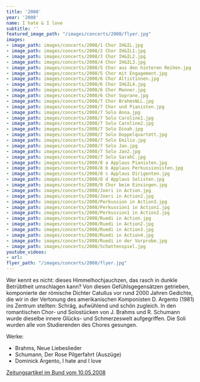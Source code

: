 ```yaml
---
title: '2008'
year: '2008'
name: I hate & I love
subtitle: ''
featured_image_path: "/images/concerts/2008/flyer.jpg"
images:
- image_path: images/concerts/2008/1 Chor IH&IL.jpg
- image_path: images/concerts/2008/2 Chor IH&IL1.jpg
- image_path: images/concerts/2008/3 Chor IH&IL2.jpg
- image_path: images/concerts/2008/4 Chor IH&IL3.jpg
- image_path: images/concerts/2008/5 Chor aus den hinteren Reihen.jpg
- image_path: images/concerts/2008/5 Chor mit Engagement.jpg
- image_path: images/concerts/2008/6 Chor Altistinnen.jpg
- image_path: images/concerts/2008/6 Chor IH&IL4.jpg
- image_path: images/concerts/2008/6 Chor Manner.jpg
- image_path: images/concerts/2008/6 Chor Soprane.jpg
- image_path: images/concerts/2008/7 Chor BrahmsNLL.jpg
- image_path: images/concerts/2008/7 Chor und Pianisten.jpg
- image_path: images/concerts/2008/7 Solo Anna.jpg
- image_path: images/concerts/2008/7 Solo Caroline1.jpg
- image_path: images/concerts/2008/7 Solo Caroline2.jpg
- image_path: images/concerts/2008/7 Solo Dinah.jpg
- image_path: images/concerts/2008/7 Solo Doppelquartett.jpg
- image_path: images/concerts/2008/7 Solo Emilio.jpg
- image_path: images/concerts/2008/7 Solo Jan.jpg
- image_path: images/concerts/2008/7 Solo Jan2.jpg
- image_path: images/concerts/2008/7 Solo SarahC.jpg
- image_path: images/concerts/2008/8 a Applaus Pianisten.jpg
- image_path: images/concerts/2008/8 b Applaus Perkussionisten.jpg
- image_path: images/concerts/2008/8 c Applaus Dirigenten.jpg
- image_path: images/concerts/2008/8 d Applaus Solisten.jpg
- image_path: images/concerts/2008/9 Chor beim Einsingen.jpg
- image_path: images/concerts/2008/Joeri in Action.jpg
- image_path: images/concerts/2008/Joeri in Action2.jpg
- image_path: images/concerts/2008/Perkussion in Action3.jpg
- image_path: images/concerts/2008/Perkussion1 in Action1.jpg
- image_path: images/concerts/2008/Perkussion1 in Action2.jpg
- image_path: images/concerts/2008/Ruedi in Action.jpg
- image_path: images/concerts/2008/Ruedi in Action2.jpg
- image_path: images/concerts/2008/Ruedi in Action3.jpg
- image_path: images/concerts/2008/Ruedi in Action4.jpg
- image_path: images/concerts/2008/Ruedi in der Vorprobe.jpg
- image_path: images/concerts/2008/Schattenspiel.jpg
youtube_videos:
- url: 
flyer_path: "/images/concerts/2008/flyer.jpg"
---
```


Wer kennt es nicht: dieses Himmelhochjauchzen, das rasch in dunkle Betrübtheit umschlagen kann? Von diesen Gefühlsgegensätzen getrieben, komponierte der römische Dichter Catullus vor rund 2000 Jahren Gedichte, die wir in der Vertonung des amerikanischen Komponisten D. Argento (1981) ins Zentrum stellten: Schräg, aufwühlend und schön zugleich. In den romantischen Chor- und Solostücken von J. Brahms und R. Schumann wurde dieselbe innere Glücks- und Schmerzeswelt aufgegriffen. Die Soli wurden alle von Studierenden des Chores gesungen.


Werke:

* Brahms, Neue Liebeslieder
* Schumann, Der Rose Pilgerfahrt (Auszüge)
* Dominick Argento, I hate and I love 

[Zeitungsartikel im Bund vom 10.05.2008](/images/concerts/2008/Zeitungsbericht_I_hate_&_I_love.jpg)
 
